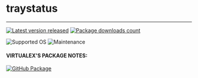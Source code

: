 # traystatus
---
[![Latest version released](https://img.shields.io/chocolatey/v/traystatus.svg)](https://chocolatey.org/packages/traystatus)
[![Package downloads count](https://img.shields.io/chocolatey/dt/traystatus.svg)](https://chocolatey.org/packages/traystatus)

![Supported OS](https://img.shields.io/badge/os-windows-blue.svg)
![Maintenance](https://img.shields.io/maintenance/yes/2020.svg)

#### VIRTUALEX'S PACKAGE NOTES:

[![GitHub Package](https://img.shields.io/badge/github-package-brightgreen.svg?logo=github)](https://github.com/bc3tech/TrayStatus)
